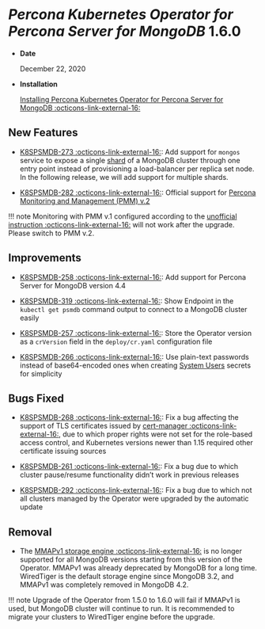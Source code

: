 # *Percona Kubernetes Operator for Percona Server for MongoDB* 1.6.0


* **Date**

    December 22, 2020



* **Installation**

    [Installing Percona Kubernetes Operator for Percona Server for MongoDB  :octicons-link-external-16:](https://www.percona.com/doc/kubernetes-operator-for-psmongodb/index.html#installation)


## New Features


* [K8SPSMDB-273  :octicons-link-external-16:](https://jira.percona.com/browse/K8SPSMDB-273): Add support for `mongos` service to expose a single
[shard](../sharding.md#operator-sharding) of a MongoDB cluster through one entry point instead of
provisioning a load-balancer per replica set node. In the following release,
we will add support for multiple shards.


* [K8SPSMDB-282  :octicons-link-external-16:](https://jira.percona.com/browse/K8SPSMDB-282): Official support for [Percona Monitoring and Management (PMM) v.2](../monitoring.md#operator-monitoring)

!!! note
    Monitoring with PMM v.1 configured according to the [unofficial instruction  :octicons-link-external-16:](https://www.percona.com/blog/2020/07/23/using-percona-kubernetes-operators-with-percona-monitoring-and-management/)
    will not work after the upgrade. Please switch to PMM v.2.

## Improvements


* [K8SPSMDB-258  :octicons-link-external-16:](https://jira.percona.com/browse/K8SPSMDB-258): Add support for Percona Server for MongoDB version 4.4


* [K8SPSMDB-319  :octicons-link-external-16:](https://jira.percona.com/browse/K8SPSMDB-319): Show Endpoint in the `kubectl get psmdb` command output to connect to a MongoDB cluster easily


* [K8SPSMDB-257  :octicons-link-external-16:](https://jira.percona.com/browse/K8SPSMDB-257): Store the Operator version as a `crVersion` field in the `deploy/cr.yaml` configuration file


* [K8SPSMDB-266  :octicons-link-external-16:](https://jira.percona.com/browse/K8SPSMDB-266): Use plain-text passwords instead of base64-encoded ones when creating [System Users](../users.md#users-system-users) secrets for simplicity

## Bugs Fixed


* [K8SPSMDB-268  :octicons-link-external-16:](https://jira.percona.com/browse/K8SPSMDB-268): Fix a bug affecting the support of TLS certificates issued by [cert-manager  :octicons-link-external-16:](https://github.com/jetstack/cert-manager),
due to which proper rights were not set for the role-based access control, and
Kubernetes versions newer than 1.15 required other certificate issuing sources


* [K8SPSMDB-261  :octicons-link-external-16:](https://jira.percona.com/browse/K8SPSMDB-261): Fix a bug due to which cluster pause/resume functionality didn’t work in previous releases


* [K8SPSMDB-292  :octicons-link-external-16:](https://jira.percona.com/browse/K8SPSMDB-292): Fix a bug due to which not all clusters managed by the Operator were upgraded by the automatic update

## Removal


* The [MMAPv1 storage engine  :octicons-link-external-16:](https://docs.mongodb.com/manual/core/storage-engines/)
is no longer supported for all MongoDB versions starting from this version of
the Operator. MMAPv1 was already deprecated by MongoDB for a long time.
WiredTiger is the default storage engine since MongoDB 3.2, and MMAPv1 was
completely removed in MongoDB 4.2.

!!! note
    Upgrade of the Operator from 1.5.0 to 1.6.0 will fail if MMAPv1 is
    used, but MongoDB cluster will continue to run. It is recommended to
    migrate your clusters to WiredTiger engine before the upgrade.
